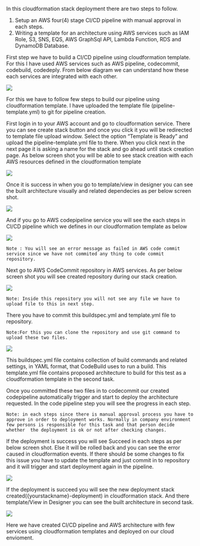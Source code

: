 In this cloudformation stack deployment there are two steps to follow.

1. Setup an AWS four(4) stage CI/CD pipeline with manual approval in each steps.
2.  Writing a template for an architecture using AWS services such as IAM Role, S3, SNS, EQS, AWS GraphSql API, Lambda Function, RDS and DynamoDB Database.
  
First step we have to build a CI/CD pipeline using cloudformation template. For this I have used AWS services such as AWS pipeline, codecommit, codebuild, codedeply. From below diagram we can understand how these each services are integrated with each other.

![](images/screen1.png)

For this we have to follow few steps to build our pipeline using cloudformation template. I have uploaded the template file (pipeline-template.yml)  to git for pipeline creation. 

First login in to your AWS account and go to cloudformation service.
There you can see create stack button and once you click it you will be redirected to template file upload window.
Select the option “Template is Ready” and upload the pipeline-template.yml file to there.
When you click next in the next page it is asking a name for the stack and go ahead until stack creation page.
As below screen shot you will be able to see stack creation with each AWS resources defined in the cloudformation template

![](images/screen2.png)

Once it is success in when you go to template/view in designer you can see the built architecture visually and related dependecies as per below screen shot. 

![](images/screen2.1.png)	

And if you go to AWS codepipeline service you will see the each steps in CI/CD pipeline which we defines in our cloudformation template as below

![](images/screen3.png)
	
	Note : You will see an error message as failed in AWS code commit service since we have not commited any thing to code commit repository.


Next go to AWS CodeCommit repository in AWS services. As per below screen shot you will see created repository during our stack creation.

 ![](images/screen4.png)
	
	Note: Inside this repository you will not see any file we have to upload file to this in next step.

There you have to commit this buildspec.yml and template.yml file to repository.

	Note:For this you can clone the repository and use git command to upload these two files.

![](images/screen5.png)

This buildspec.yml file contains collection of build commands and related settings, in YAML format, that CodeBuild uses to run a build.
This template.yml file contains proposed architecture to build for this test as a cloudformation template in the second task.


Once you committed these two files in to codecommit our created codepipeline automatically trigger and start to deploy the architecture requested. In the code pipeline step you will see the progress in each step.

	Note: in each steps since there is manual approval process you have to approve in order to deployment works. Normally in company environment few persons is responsible for this task and that person decide  whether  the deployment is ok or not after checking changes.

If the deployment is success you will see Succeed in each steps as per below screen shot. Else it will be rolled back and you can see the error caused  in cloudformation events. If there should be some changes to fix this issue you have to update the template and just commit in to repository and it will trigger and start deployment again in the pipeline.

 ![](images/screen6.png)

If the deployment is succeed you will see the new deployment stack created({yourstackname}-deployment) in cloudformation stack. And there template/View in Designer you can see the built architecture in second task.

![](images/screen7.png)

Here we have created CI/CD pipeline and AWS architecture with few services using cloudformation templates and deployed on our cloud envioment. 








